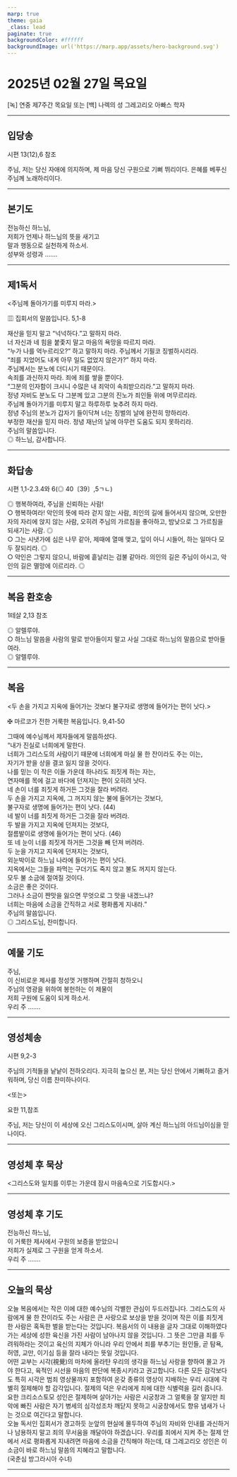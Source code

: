 ```yaml
---
marp: true
theme: gaia
_class: lead
paginate: true
backgroundColor: #ffffff
backgroundImage: url('https://marp.app/assets/hero-background.svg')
---
```


# 2025년 02월 27일 목요일

[녹] 연중 제7주간 목요일 또는 [백] 나렉의 성 그레고리오 아빠스 학자  




---

## 입당송

시편 13(12),6 참조

주님, 저는 당신 자애에 의지하며, 제 마음 당신 구원으로 기뻐 뛰리이다. 은혜를 베푸신 주님께 노래하리이다.  
  


---

## 본기도

전능하신 하느님,  
저희가 언제나 하느님의 뜻을 새기고  
말과 행동으로 실천하게 하소서.  
성부와 성령과 …….  
  


---

## 제1독서

<주님께 돌아가기를 미루지 마라.>

▥ 집회서의 말씀입니다. 5,1-8

재산을 믿지 말고 “넉넉하다.”고 말하지 마라.  
너 자신과 네 힘을 붙좇지 말고 마음의 욕망을 따르지 마라.  
“누가 나를 억누르리오?” 하고 말하지 마라. 주님께서 기필코 징벌하시리라.  
“죄를 지었어도 내게 아무 일도 없었지 않은가?” 하지 마라.  
주님께서는 분노에 더디시기 때문이다.  
속죄를 과신하지 마라. 죄에 죄를 쌓을 뿐이다.  
“그분의 인자함이 크시니 수많은 내 죄악이 속죄받으리라.”고 말하지 마라.  
정녕 자비도 분노도 다 그분께 있고 그분의 진노가 죄인들 위에 머무르리라.  
주님께 돌아가기를 미루지 말고 하루하루 늦추려 하지 마라.  
정녕 주님의 분노가 갑자기 들이닥쳐 너는 징벌의 날에 완전히 망하리라.  
부정한 재산을 믿지 마라. 정녕 재난의 날에 아무런 도움도 되지 못하리라.  
주님의 말씀입니다.  
◎ 하느님, 감사합니다.  
  


---

## 화답송

시편 1,1-2.3.4와 6(◎ 40〔39〕,5ㄱㄴ)

◎ 행복하여라, 주님을 신뢰하는 사람!  
○ 행복하여라! 악인의 뜻에 따라 걷지 않는 사람, 죄인의 길에 들어서지 않으며, 오만한 자의 자리에 앉지 않는 사람, 오히려 주님의 가르침을 좋아하고, 밤낮으로 그 가르침을 되새기는 사람. ◎  
○ 그는 시냇가에 심은 나무 같아, 제때에 열매 맺고, 잎이 아니 시들어, 하는 일마다 모두 잘되리라. ◎  
○ 악인은 그렇지 않으니, 바람에 흩날리는 검불 같아라. 의인의 길은 주님이 아시고, 악인의 길은 멸망에 이르리라. ◎  
  


---

## 복음 환호송

1테살 2,13 참조

◎ 알렐루야.  
○ 하느님 말씀을 사람의 말로 받아들이지 말고 사실 그대로 하느님의 말씀으로 받아들여라.  
◎ 알렐루야.  
  


---

## 복음

<두 손을 가지고 지옥에 들어가는 것보다 불구자로 생명에 들어가는 편이 낫다.>

✠ 마르코가 전한 거룩한 복음입니다. 9,41-50

그때에 예수님께서 제자들에게 말씀하셨다.  
“내가 진실로 너희에게 말한다.  
너희가 그리스도의 사람이기 때문에 너희에게 마실 물 한 잔이라도 주는 이는,  
자기가 받을 상을 결코 잃지 않을 것이다.  
나를 믿는 이 작은 이들 가운데 하나라도 죄짓게 하는 자는,  
연자매를 목에 걸고 바다에 던져지는 편이 오히려 낫다.  
네 손이 너를 죄짓게 하거든 그것을 잘라 버려라.  
두 손을 가지고 지옥에, 그 꺼지지 않는 불에 들어가는 것보다,  
불구자로 생명에 들어가는 편이 낫다. (44)  
네 발이 너를 죄짓게 하거든 그것을 잘라 버려라.  
두 발을 가지고 지옥에 던져지는 것보다,  
절름발이로 생명에 들어가는 편이 낫다. (46)  
또 네 눈이 너를 죄짓게 하거든 그것을 빼 던져 버려라.  
두 눈을 가지고 지옥에 던져지는 것보다,  
외눈박이로 하느님 나라에 들어가는 편이 낫다.  
지옥에서는 그들을 파먹는 구더기도 죽지 않고 불도 꺼지지 않는다.  
모두 불 소금에 절여질 것이다.  
소금은 좋은 것이다.  
그러나 소금이 짠맛을 잃으면 무엇으로 그 맛을 내겠느냐?  
너희는 마음에 소금을 간직하고 서로 평화롭게 지내라.”  
주님의 말씀입니다.  
◎ 그리스도님, 찬미합니다.  
  


---

## 예물 기도

주님,  
이 신비로운 제사를 정성껏 거행하며 간절히 청하오니  
주님의 영광을 위하여 봉헌하는 이 제물이  
저희 구원에 도움이 되게 하소서.  
우리 주 …….  
  


---

## 영성체송

시편 9,2-3

주님의 기적들을 낱낱이 전하오리다. 지극히 높으신 분, 저는 당신 안에서 기뻐하고 즐거워하며, 당신 이름 찬미하나이다.  
  
<또는>  
  
요한 11,참조  
  
주님, 저는 당신이 이 세상에 오신 그리스도이시며, 살아 계신 하느님의 아드님이심을 믿나이다.  


---

## 영성체 후 묵상

<그리스도와 일치를 이루는 가운데 잠시 마음속으로 기도합시다.>  


---

## 영성체 후 기도

전능하신 하느님,  
이 거룩한 제사에서 구원의 보증을 받았으니  
저희가 실제로 그 구원을 얻게 하소서.  
우리 주 …….  
  


---

## 오늘의 묵상

오늘 복음에서는 작은 이에 대한 예수님의 각별한 관심이 두드러집니다. 그리스도의 사람에게 물 한 잔이라도 주는 사람은 큰 사랑으로 보상을 받을 것이며 작은 이를 죄짓게 한 사람은 혹독한 벌을 받는다는 것입니다. 복음서의 이 내용을 글자 그대로 이해하였다가는 세상에 성한 육신을 가진 사람이 남아나지 않을 것입니다. 그 뜻은 그만큼 죄를 두려워하라는 것이고 육신의 지체가 아니라 우리 안에서 죄를 부추기는 원인들, 곧 탐욕, 허영, 교만, 이기심 등을 잘라 내라는 뜻일 것입니다.  
어떤 교부는 시각(視覺)의 마차에 올라탄 우리의 생각을 하느님 사랑을 향하여 몰고 가야 한다고, 육적인 시선을 마음의 판단에 복종시키라고 권고합니다. 다른 모든 감각보다도 특히 시각은 범죄 영상물까지 포함하여 온갖 종류의 영상이 지배하는 우리 시대에 각별히 절제해야 할 감각입니다. 절제의 덕은 우리에게 죄에 대한 식별력을 길러 줍니다. 요한 크리소스토모 성인은 절제하며 살아가는 사람은 시궁창과 그 얼룩을 잘 알지만 죄악에 빠진 사람은 자기 병세의 심각성조차 깨닫지 못하고 시궁창에서도 향유 냄새가 나는 것으로 여긴다고 말합니다.  
오늘 독서인 집회서가 경고하듯 눈앞의 현실에 몰두하여 주님의 자비와 인내를 과신하거나 남용하지 말고 죄의 무서움을 깨달아야 하겠습니다. 우리를 죄에서 지켜 주는 절제 안에서 서로 평화롭게 지내려면 마음에 소금을 간직해야 하는데, 대 그레고리오 성인은 이 소금이 바로 하느님 말씀의 지혜라고 말합니다.  
(국춘심 방그라시아 수녀)  


---